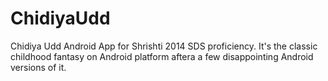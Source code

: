 ChidiyaUdd
==========

Chidiya Udd Android App for Shrishti 2014 SDS proficiency. It's the classic childhood fantasy on Android platform aftera a few disappointing Android versions of it.
